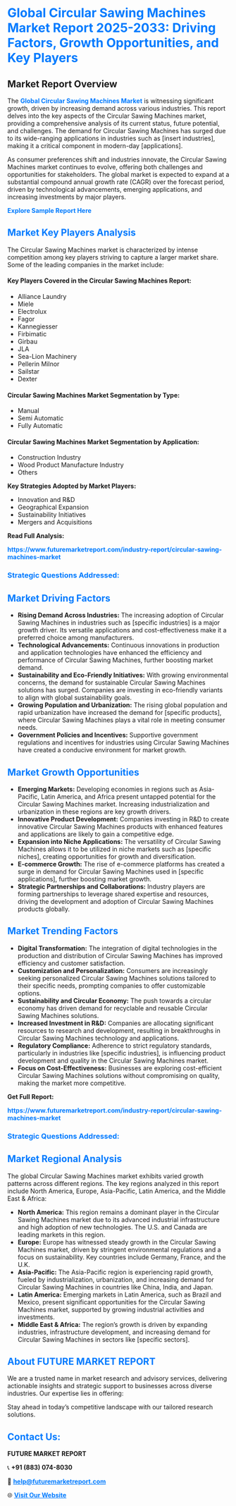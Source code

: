 <h1 style="color: #007BFF;">Global Circular Sawing Machines Market Report 2025-2033: Driving Factors, Growth Opportunities, and Key Players</h1>

<section id="overview">
<h2>Market Report Overview</h2>
<p>The <a href="https://www.futuremarketreport.com/industry-report/circular-sawing-machines-market" style="color: #007BFF; text-decoration: none;"><strong>Global Circular Sawing Machines Market</strong></a> is witnessing significant growth, driven by increasing demand across various industries. This report delves into the key aspects of the Circular Sawing Machines market, providing a comprehensive analysis of its current status, future potential, and challenges. The demand for Circular Sawing Machines has surged due to its wide-ranging applications in industries such as [insert industries], making it a critical component in modern-day [applications].</p>
<p>As consumer preferences shift and industries innovate, the Circular Sawing Machines market continues to evolve, offering both challenges and opportunities for stakeholders. The global market is expected to expand at a substantial compound annual growth rate (CAGR) over the forecast period, driven by technological advancements, emerging applications, and increasing investments by major players.</p>
</section>

<section id="overview">
<p><a href="https://www.futuremarketreport.com/request-sample/reportId=90188" style="color: #007BFF; text-decoration: none;"><strong>Explore Sample Report Here</strong></a></p>
</section>

<section id="key-players">
<h2 style="color: #007BFF;">Market Key Players Analysis</h2>
<p>The Circular Sawing Machines market is characterized by intense competition among key players striving to capture a larger market share. Some of the leading companies in the market include:</p>
<h4>Key Players Covered in the Circular Sawing Machines Report:</h4>
<ul><li>Alliance Laundry</li><li>Miele</li><li>Electrolux</li><li>Fagor</li><li>Kannegiesser</li><li>Firbimatic</li><li>Girbau</li><li>JLA</li><li>Sea-Lion Machinery</li><li>Pellerin Milnor</li><li>Sailstar</li><li>Dexter</li></ul>
<h4>Circular Sawing Machines Market Segmentation by Type:</h4>
<ul><li>Manual</li><li>Semi Automatic</li><li>Fully Automatic</li></ul>

<h4>Circular Sawing Machines Market Segmentation by Application:</h4>
<ul><li>Construction Industry</li><li>Wood Product Manufacture Industry</li><li>Others</li></ul>
<p><strong>Key Strategies Adopted by Market Players:</strong></p>
<ul>
<li>Innovation and R&D</li>
<li>Geographical Expansion</li>
<li>Sustainability Initiatives</li>
<li>Mergers and Acquisitions</li>
</ul>
</section>

<section>
<p><strong>Read Full Analysis: </strong></p><a href="https://www.futuremarketreport.com/industry-report/circular-sawing-machines-market" style="color: #007BFF; text-decoration: none;"><strong>https://www.futuremarketreport.com/industry-report/circular-sawing-machines-market</strong></a>
<h3 style="color: #007BFF;">Strategic Questions Addressed:</h3>
</section>

<section id="driving-factors">
<h2 style="color: #007BFF;">Market Driving Factors</h2>
<ul>
<li><strong>Rising Demand Across Industries:</strong> The increasing adoption of Circular Sawing Machines in industries such as [specific industries] is a major growth driver. Its versatile applications and cost-effectiveness make it a preferred choice among manufacturers.</li>
<li><strong>Technological Advancements:</strong> Continuous innovations in production and application technologies have enhanced the efficiency and performance of Circular Sawing Machines, further boosting market demand.</li>
<li><strong>Sustainability and Eco-Friendly Initiatives:</strong> With growing environmental concerns, the demand for sustainable Circular Sawing Machines solutions has surged. Companies are investing in eco-friendly variants to align with global sustainability goals.</li>
<li><strong>Growing Population and Urbanization:</strong> The rising global population and rapid urbanization have increased the demand for [specific products], where Circular Sawing Machines plays a vital role in meeting consumer needs.</li>
<li><strong>Government Policies and Incentives:</strong> Supportive government regulations and incentives for industries using Circular Sawing Machines have created a conducive environment for market growth.</li>
</ul>
</section>

<section id="growth-opportunities">
<h2 style="color: #007BFF;">Market Growth Opportunities</h2>
<ul>
<li><strong>Emerging Markets:</strong> Developing economies in regions such as Asia-Pacific, Latin America, and Africa present untapped potential for the Circular Sawing Machines market. Increasing industrialization and urbanization in these regions are key growth drivers.</li>
<li><strong>Innovative Product Development:</strong> Companies investing in R&D to create innovative Circular Sawing Machines products with enhanced features and applications are likely to gain a competitive edge.</li>
<li><strong>Expansion into Niche Applications:</strong> The versatility of Circular Sawing Machines allows it to be utilized in niche markets such as [specific niches], creating opportunities for growth and diversification.</li>
<li><strong>E-commerce Growth:</strong> The rise of e-commerce platforms has created a surge in demand for Circular Sawing Machines used in [specific applications], further boosting market growth.</li>
<li><strong>Strategic Partnerships and Collaborations:</strong> Industry players are forming partnerships to leverage shared expertise and resources, driving the development and adoption of Circular Sawing Machines products globally.</li>
</ul>
</section>

<section id="trending-factors">
<h2 style="color: #007BFF;">Market Trending Factors</h2>
<ul>
<li><strong>Digital Transformation:</strong> The integration of digital technologies in the production and distribution of Circular Sawing Machines has improved efficiency and customer satisfaction.</li>
<li><strong>Customization and Personalization:</strong> Consumers are increasingly seeking personalized Circular Sawing Machines solutions tailored to their specific needs, prompting companies to offer customizable options.</li>
<li><strong>Sustainability and Circular Economy:</strong> The push towards a circular economy has driven demand for recyclable and reusable Circular Sawing Machines solutions.</li>
<li><strong>Increased Investment in R&D:</strong> Companies are allocating significant resources to research and development, resulting in breakthroughs in Circular Sawing Machines technology and applications.</li>
<li><strong>Regulatory Compliance:</strong> Adherence to strict regulatory standards, particularly in industries like [specific industries], is influencing product development and quality in the Circular Sawing Machines market.</li>
<li><strong>Focus on Cost-Effectiveness:</strong> Businesses are exploring cost-efficient Circular Sawing Machines solutions without compromising on quality, making the market more competitive.</li>
</ul>
</section>

<section>
<p><strong>Get Full Report: </strong></p><a href="https://www.futuremarketreport.com/industry-report/circular-sawing-machines-market" style="color: #007BFF; text-decoration: none;"><strong>https://www.futuremarketreport.com/industry-report/circular-sawing-machines-market</strong></a>
<h3 style="color: #007BFF;">Strategic Questions Addressed:</h3>
</section>


<section id="regional-analysis">
<h2 style="color: #007BFF;">Market Regional Analysis</h2>
<p>The global Circular Sawing Machines market exhibits varied growth patterns across different regions. The key regions analyzed in this report include North America, Europe, Asia-Pacific, Latin America, and the Middle East & Africa:</p>
<ul>
<li><strong>North America:</strong> This region remains a dominant player in the Circular Sawing Machines market due to its advanced industrial infrastructure and high adoption of new technologies. The U.S. and Canada are leading markets in this region.</li>
<li><strong>Europe:</strong> Europe has witnessed steady growth in the Circular Sawing Machines market, driven by stringent environmental regulations and a focus on sustainability. Key countries include Germany, France, and the U.K.</li>
<li><strong>Asia-Pacific:</strong> The Asia-Pacific region is experiencing rapid growth, fueled by industrialization, urbanization, and increasing demand for Circular Sawing Machines in countries like China, India, and Japan.</li>
<li><strong>Latin America:</strong> Emerging markets in Latin America, such as Brazil and Mexico, present significant opportunities for the Circular Sawing Machines market, supported by growing industrial activities and investments.</li>
<li><strong>Middle East & Africa:</strong> The region’s growth is driven by expanding industries, infrastructure development, and increasing demand for Circular Sawing Machines in sectors like [specific sectors].</li>
</ul>
</section>

<footer>
<h2 style="color: #007BFF;">About FUTURE MARKET REPORT</h2>
<p>We are a trusted name in market research and advisory services, delivering actionable insights and strategic support to businesses across diverse industries. Our expertise lies in offering:</p>

<p>Stay ahead in today’s competitive landscape with our tailored research solutions.</p>

<h2 style="color: #007BFF;">Contact Us:</h2>
<p><strong>FUTURE MARKET REPORT</strong></p>
<p>📞 <strong>+91 (883) 074-8030</strong></p>
<p>📧 <strong><a href="mailto:help@futuremarketreport.com" style="color: #007BFF;">help@futuremarketreport.com</a></strong></p>
<p>🌐 <strong><a href="https://www.futuremarketreport.com/" style="color: #007BFF;">Visit Our Website</a></strong></p>
</footer>